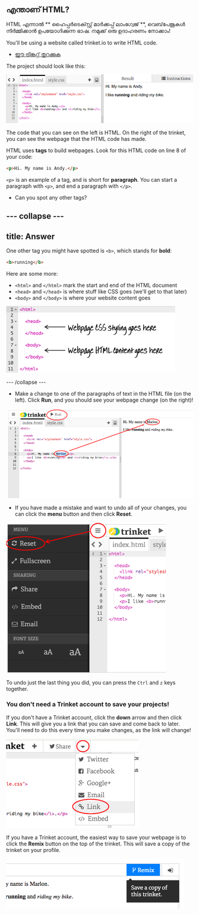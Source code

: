 ## എന്താണ് HTML?

HTML എന്നാൽ ** ഹൈപ്പർ‌ടെക്സ്റ്റ് മാർ‌ക്കപ്പ് ലാംഗ്വേജ് **, വെബ്‌പേജുകൾ നിർമ്മിക്കാൻ ഉപയോഗിക്കുന്ന ഭാഷ. നമുക്ക് ഒരു ഉദാഹരണം നോക്കാം!

You'll be using a website called trinket.io to write HTML code.

+ [ ഈ ട്രിങ്കറ്റ് തുറക്കുക ](http://jumpto.cc/web-intro) 

The project should look like this:

![screenshot](images/birthday-starter.png)

The code that you can see on the left is HTML. On the right of the trinket, you can see the webpage that the HTML code has made.

HTML uses **tags** to build webpages. Look for this HTML code on line 8 of your code:

```html
<p>Hi. My name is Andy.</p>
```

`<p>` is an example of a tag, and is short for **paragraph**. You can start a paragraph with `<p>`, and end a paragraph with `</p>`.

+ Can you spot any other tags?

## \--- collapse \---

## title: Answer

One other tag you might have spotted is `<b>`, which stands for **bold**:

```html
<b>running</b>
```

Here are some more:

+ `<html>` and `</html>` mark the start and end of the HTML document
+ `<head>` and `</head>` is where stuff like CSS goes (we'll get to that later)
+ `<body>` and `</body>` is where your website content goes

![screenshot](images/birthday-head-body.png)

\--- /collapse \---

+ Make a change to one of the paragraphs of text in the HTML file (on the left). Click **Run**, and you should see your webpage change (on the right)!

![screenshot](images/birthday-edit-html.png)

+ If you have made a mistake and want to undo all of your changes, you can click the **menu** button and then click **Reset**.

![screenshot](images/birthday-reset.png)

To undo just the last thing you did, you can press the `Ctrl` and `z` keys together.

### You don't need a Trinket account to save your projects!

If you don't have a Trinket account, click the **down** arrow and then click **Link**. This will give you a link that you can save and come back to later. You'll need to do this every time you make changes, as the link will change!

![screenshot](images/birthday-link.png)

If you have a Trinket account, the easiest way to save your webpage is to click the **Remix** button on the top of the trinket. This will save a copy of the trinket on your profile.

![screenshot](images/birthday-remix.png)
